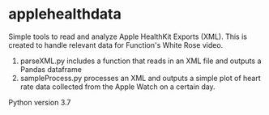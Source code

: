 # applehealthdata
Simple tools to read and analyze Apple HealthKit Exports (XML). This is created to handle relevant data for Function's White Rose video. 

1. parseXML.py includes a function that reads in an XML file and outputs a Pandas dataframe 
2. sampleProcess.py processes an XML and outputs a simple plot of heart rate data collected from the Apple Watch on a certain day.

Python version 3.7
